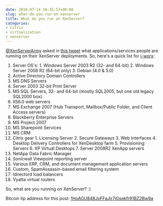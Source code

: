 ```yaml
---
date: 2010-07-14 18:35:57+00:00
slug: what-do-you-run-on-xenserver
title: What do you run on XenServer?
categories:
- citrix
- virtualization
- xenserver
---
```


[@XenServerArmy](http://twitter.com/XenServerArmy) asked in [this tweet](http://twitter.com/XenServerArmy/status/18477320394) what applications/services people are running on their XenServer deployments. So, here's a quick list for [i-worx](http://www.i-worx.ca/):<!--more-->
	
  1. Server OS's:
    1. Windows Server 2003 R2 (32- and 64-bit)
    2. Windows Server 2008 R2 (64-bit only)
    3. Debian (4.0 & 5.0)
  2. Active Directory Domain Controllers
  3. MS DNS Servers
  4. Server 2003 32-bit Print Server
  5. MS SQL Servers, 32- and 64-bit (mostly SQL2005, but one old legacy SQL2000 box)
  6. IIS6.0 web servers
  7. MS Exchange 2007 (Hub Transport, Mailbox/Public Folder, and Client Access servers)
  8. Blackberry Enterprise Servers
  9. MS Project 2007
  10. MS Sharepoint Services
  11. MS CRM
  12. Citrix gear
    1. Licensing Server
    2. Secure Gateways
    3. Web Interfaces
    4. Desktop Delivery Controllers for XenDesktop farm
    5. Provisioning Servers
    6. XP Virtual Desktops
    7. Server 2008R2 XenApp servers
  13. NetApp Data Fabric Manager
  14. Sonicwall Viewpoint reporting server
  15. Various ERP, CRM, and document management application servers
  16. Custom, SpamAssassin-based email filtering system
  17. ldirectord load balancers
  18. Vyatta virtual routers

So, what are you running on XenServer? :)

Bitcoin tip address for this post:
[1HoAGU848JyFFaJjr7jGsekfr91BZ2Bw9a](bitcoin:1HoAGU848JyFFaJjr7jGsekfr91BZ2Bw9a)
